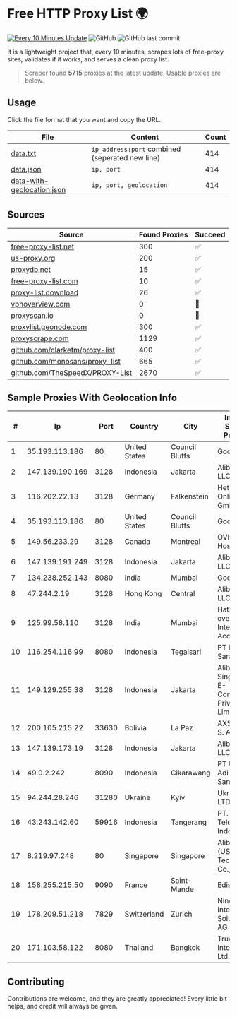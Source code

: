 
# Free HTTP Proxy List 🌍

[![Every 10 Minutes Update](https://github.com/mertguvencli/http-proxy-list/actions/workflows/main.yml/badge.svg?branch=main)](https://github.com/mertguvencli/http-proxy-list/actions/workflows/main.yml)
![GitHub](https://img.shields.io/github/license/mertguvencli/http-proxy-list)
![GitHub last commit](https://img.shields.io/github/last-commit/mertguvencli/http-proxy-list)

It is a lightweight project that, every 10 minutes, scrapes lots of free-proxy sites, validates if it works, and serves a clean proxy list.


> Scraper found **5715** proxies at the latest update. Usable proxies are below.

## Usage

Click the file format that you want and copy the URL.


|File|Content|Count|
|----|-------|-----|
|[data.txt](https://raw.githubusercontent.com/mertguvencli/http-proxy-list/main/proxy-list/data.txt)|`ip_address:port` combined (seperated new line)|414|
|[data.json](https://raw.githubusercontent.com/mertguvencli/http-proxy-list/main/proxy-list/data.json)|`ip, port`|414|
|[data-with-geolocation.json](https://raw.githubusercontent.com/mertguvencli/http-proxy-list/main/proxy-list/data-with-geolocation.json)|`ip, port, geolocation`|414|

## Sources

|Source|Found Proxies|Succeed|
|------|-------------|-------|
|[free-proxy-list.net](https://free-proxy-list.net)|300|✅|
|[us-proxy.org](https://www.us-proxy.org)|200|✅|
|[proxydb.net](http://proxydb.net)|15|✅|
|[free-proxy-list.com](https://free-proxy-list.com/?page=&port=&type%5B%5D=http&type%5B%5D=https&up_time=0&search=Search)|10|✅|
|[proxy-list.download](https://www.proxy-list.download/HTTP)|26|✅|
|[vpnoverview.com](https://vpnoverview.com/privacy/anonymous-browsing/free-proxy-servers)|0|🚫|
|[proxyscan.io](https://www.proxyscan.io)|0|🚫|
|[proxylist.geonode.com](https://proxylist.geonode.com/api/proxy-list?limit=300&page=1&sort_by=lastChecked&sort_type=desc&protocols=http,https)|300|✅|
|[proxyscrape.com](https://api.proxyscrape.com/v2/?request=displayproxies&protocol=http&timeout=10000&country=all&ssl=all&anonymity=all)|1129|✅|
|[github.com/clarketm/proxy-list](https://raw.githubusercontent.com/clarketm/proxy-list/master/proxy-list-raw.txt)|400|✅|
|[github.com/monosans/proxy-list](https://raw.githubusercontent.com/monosans/proxy-list/main/proxies/http.txt)|665|✅|
|[github.com/TheSpeedX/PROXY-List](https://raw.githubusercontent.com/TheSpeedX/PROXY-List/master/http.txt)|2670|✅|


## Sample Proxies With Geolocation Info

|#|Ip|Port|Country|City|Internet Service Provider|
|-|--|----|-------|----|-------------------------|
|1|35.193.113.186|80|United States|Council Bluffs|Google LLC|
|2|147.139.190.169|3128|Indonesia|Jakarta|Alibaba.com LLC|
|3|116.202.22.13|3128|Germany|Falkenstein|Hetzner Online GmbH|
|4|35.193.113.186|80|United States|Council Bluffs|Google LLC|
|5|149.56.233.29|3128|Canada|Montreal|OVH Hosting|
|6|147.139.191.249|3128|Indonesia|Jakarta|Alibaba.com LLC|
|7|134.238.252.143|8080|India|Mumbai|Google LLC|
|8|47.244.2.19|3128|Hong Kong|Central|Alibaba.com LLC|
|9|125.99.58.110|3128|India|Mumbai|Hathway IP over Cable Internet Access|
|10|116.254.116.99|8080|Indonesia|Tegalsari|PT Media Sarana Data|
|11|149.129.255.38|3128|Indonesia|Jakarta|Alibaba.com Singapore E-Commerce Private Limited|
|12|200.105.215.22|33630|Bolivia|La Paz|AXS Bolivia S. A.|
|13|147.139.173.19|3128|Indonesia|Jakarta|Alibaba.com LLC|
|14|49.0.2.242|8090|Indonesia|Cikarawang|PT Usaha Adi Sanggoro|
|15|94.244.28.246|31280|Ukraine|Kyiv|Ukrdatakom LTD|
|16|43.243.142.60|59916|Indonesia|Tangerang|PT. Mora Telematika Indonesia|
|17|8.219.97.248|80|Singapore|Singapore|Alibaba (US) Technology Co., Ltd.|
|18|158.255.215.50|9090|France|Saint-Mande|Edis France|
|19|178.209.51.218|7829|Switzerland|Zurich|Nine Internet Solutions AG|
|20|171.103.58.122|8080|Thailand|Bangkok|True Internet Co., Ltd.|



## Contributing

Contributions are welcome, and they are greatly appreciated! Every
little bit helps, and credit will always be given.

